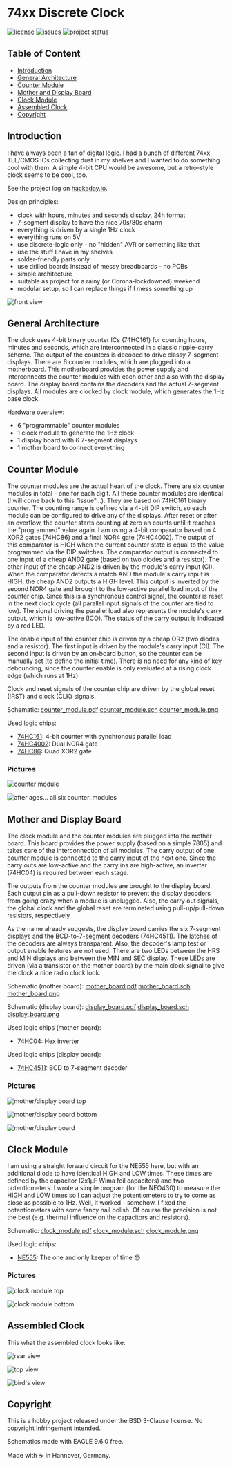 # 74xx Discrete Clock

[![license](https://img.shields.io/github/license/stnolting/74xx_discrete_clock)](https://github.com/stnolting/74xx_discrete_clock/blob/master/LICENSE)
[![issues](https://img.shields.io/github/issues/stnolting/74xx_discrete_clock)](https://github.com/stnolting/74xx_discrete_clock/issues)
![project status](https://img.shields.io/badge/project%20status-active-brightgreen)


## Table of Content

* [Introduction](#Introduction)
* [General Architecture](#General-Architecture)
* [Counter Module](#Counter-Module)
* [Mother and Display Board](#Mother-and-Display-Board)
* [Clock Module](#Clock-Module)
* [Assembled Clock](#Assembled-Clock)
* [Copyright](#Copyright)



## Introduction

I have always been a fan of digital logic. I had a bunch of different 74xx TLL/CMOS ICs collecting dust in my shelves and I
wanted to do something cool with them. A simple 4-bit CPU would be awesome, but a retro-style clock seems to be cool, too.

See the project log on [hackaday.io](https://hackaday.io/project/171731-74xx-discrete-clock).


Design principles:
* clock with hours, minutes and seconds display, 24h format
* 7-segment display to have the nice 70s/80s charm
* everything is driven by a single 1Hz clock
* everything runs on 5V
* use discrete-logic only - no "hidden" AVR or something like that
* use the stuff I have in my shelves
* solder-friendly parts only
* use drilled boards instead of messy breadboards - no PCBs
* simple architecture
* suitable as project for a rainy (or Corona-lockdowned) weekend
* modular setup, so I can replace things if I mess something up

![front view](https://github.com/stnolting/74xx_discrete_clock/blob/master/img/final_front.jpg)



## General Architecture

The clock uses 4-bit binary counter ICs (74HC161) for counting hours, minutes and seconds, which are interconnected in a classic ripple-carry scheme.
The output of the counters is decoded to drive classy 7-segment displays. There are 6 counter modules, which are plugged into a
motherboard. This motherboard provides the power supply and interconnects the counter modules with each other and also with
the display board. The display board contains the decoders and the actual 7-segment displays. All modules are clocked by clock module, which
generates the 1Hz base clock.

Hardware overview:
* 6 "programmable" counter modules
* 1 clock module to generate the 1Hz clock
* 1 display board with 6 7-segment displays
* 1 mother board to connect everything



## Counter Module

The counter modules are the actual heart of the clock. There are six counter modules in total - one for each digit. 
All these counter modules are identical (I will come back to this "issue"...). They are based on 74HC161 binary counter. The counting range is defined
via a 4-bit DIP switch, so each module can be configured to drive any of the displays. After reset or after an overflow, the counter starts counting
at zero an counts until it reaches the "programmed" value again. I am using a 4-bit comparator based on 4 XOR2 gates (74HC86) and a final NOR4 gate (74HC4002).
The output of this comparator is HIGH when the current counter state is equal to the value programmed via the DIP switches. The comparator output is connected
to one input of a cheap AND2 gate (based on two diodes and a resistor). The other input of the cheap AND2 is driven by the module's carry input (CI).
When the comparator detects a match AND the module's carry input is HIGH, the cheap AND2 outputs a HIGH level. This output is inverted by the second NOR4
gate and brought to the low-active parallel load input of the counter chip. Since this is a synchronous control signal, the counter is reset in the next clock
cycle (all parallel input signals of the counter are tied to low). The signal driving the parallel load also represents the module's carry output, which
is low-active (!CO). The status of the carry output is indicated by a red LED.

The enable input of the counter chip is driven by a cheap OR2 (two diodes and a resistor). The first input is driven by the module's carry input (CI).
The second input is driven by an on-board button, so the counter can be manually set (to define the initial time). There is no need for any kind of
key debouncing, since the counter enable is only evaluated at a rising clock edge (which runs at 1Hz).

Clock and reset signals of the counter chip are driven by the global reset (!RST) and clock (CLK) signals.

Schematic: [counter_module.pdf](https://github.com/stnolting/74xx_discrete_clock/blob/master/schematic/counter_module.pdf) [counter_module.sch](https://github.com/stnolting/74xx_discrete_clock/blob/master/schematic/counter_module.sch) [counter_module.png](https://github.com/stnolting/74xx_discrete_clock/blob/master/schematic/counter_module.png)

Used logic chips:
* [74HC161](https://github.com/stnolting/74xx_discrete_clock/blob/master/datasheets/74HC161.pdf): 4-bit counter with synchronous parallel load
* [74HC4002](https://github.com/stnolting/74xx_discrete_clock/blob/master/datasheets/74HC_HCT4002_Q100.pdf): Dual NOR4 gate
* [74HC86](https://github.com/stnolting/74xx_discrete_clock/blob/master/datasheets/74HC_HCT86.pdf): Quad XOR2 gate

### Pictures

![counter module](https://github.com/stnolting/74xx_discrete_clock/blob/master/img/counter_module.jpg)

![after ages... all six counter_modules](https://github.com/stnolting/74xx_discrete_clock/blob/master/img/counter_modules.jpg)



## Mother and Display Board

The clock module and the counter modules are plugged into the mother board. This board provides the power supply (based on a simple 7805) and
takes care of the interconnection of all modules. The carry output of one counter module is connected to the carry input of the next one. Since the
carry outs are low-active and the carry ins are high-active, an inverter (74HC04) is required between each stage.

The outputs from the counter modules are brought to the display board. Each output pin as a pull-down resistor to prevent the display decoders from going
crazy when a module is unplugged. Also, the carry out signals, the global clock and the global reset are terminated using pull-up/pull-down resistors, respectively

As the name already suggests, the display board carries the six 7-segment displays and the BCD-to-7-segment decoders (74HC4511). The latches of the decoders
are always transparent. Also, the decoder's lamp test or output enable features are not used. There are two LEDs between the HRS and MIN displays
and between the MIN and SEC display. These LEDs are driven (via a transistor on the mother board) by the main clock signal to give the clock a nice radio clock look.


Schematic (mother board): [mother_board.pdf](https://github.com/stnolting/74xx_discrete_clock/blob/master/schematic/mother_board.pdf) [mother_board.sch](https://github.com/stnolting/74xx_discrete_clock/blob/master/schematic/mother_board.sch) [mother_board.png](https://github.com/stnolting/74xx_discrete_clock/blob/master/schematic/mother_board.png)

Schematic (display board): [display_board.pdf](https://github.com/stnolting/74xx_discrete_clock/blob/master/schematic/display_board.pdf) [display_board.sch](https://github.com/stnolting/74xx_discrete_clock/blob/master/schematic/display_board.sch) [display_board.png](https://github.com/stnolting/74xx_discrete_clock/blob/master/schematic/display_board.png)

Used logic chips (mother board):
* [74HC04](https://github.com/stnolting/74xx_discrete_clock/blob/master/datasheets/74HC_HCT04.pdf): Hex inverter

Used logic chips (display board):
* [74HC4511](https://github.com/stnolting/74xx_discrete_clock/blob/master/datasheets/74HC_HCT4511.pdf): BCD to 7-segment decoder

### Pictures

![mother/display board top](https://github.com/stnolting/74xx_discrete_clock/blob/master/img/mother_board_top.jpg)

![mother/display board bottom](https://github.com/stnolting/74xx_discrete_clock/blob/master/img/mother_board_bottom.jpg)

![mother/display board](https://github.com/stnolting/74xx_discrete_clock/blob/master/img/mother_board.jpg)



## Clock Module

I am using a straight forward circuit for the NE555 here, but with an additional diode to have identical HIGH and LOW times.
These times are defined by the capacitor (2x1µF Wima foil capacitors) and two potentiometers. I wrote a simple program (for the NEO430​)
to measure the HIGH and LOW times so I can adjust the potentiometers to try to come as close as possible to 1Hz. Well, it worked - somehow.
I fixed the potentiometers with some fancy nail polish. Of course the precision is not the best (e.g. thermal influence on the capacitors and resistors).

Schematic: [clock_module.pdf](https://github.com/stnolting/74xx_discrete_clock/blob/master/schematic/clock_module.pdf) [clock_module.sch](https://github.com/stnolting/74xx_discrete_clock/blob/master/schematic/clock_module.sch) [clock_module.png](https://github.com/stnolting/74xx_discrete_clock/blob/master/schematic/clock_module.png)

Used logic chips:
* [NE555](https://github.com/stnolting/74xx_discrete_clock/blob/master/datasheets/ne555.pdf): The one and only keeper of time :sunglasses:

### Pictures

![clock module top](https://github.com/stnolting/74xx_discrete_clock/blob/master/img/clock_module_top.jpg)

![clock module bottom](https://github.com/stnolting/74xx_discrete_clock/blob/master/img/clock_module_bottom.jpg)



## Assembled Clock

This what the assembled clock looks like:

![rear view](https://github.com/stnolting/74xx_discrete_clock/blob/master/img/final_rear.jpg)

![top view](https://github.com/stnolting/74xx_discrete_clock/blob/master/img/final_top.jpg)

![bird's view](https://github.com/stnolting/74xx_discrete_clock/blob/master/img/final_sky.jpg)



## Copyright

This is a hobby project released under the BSD 3-Clause license. No copyright infringement intended.

Schematics made with EAGLE 9.6.0 free.


Made with :coffee: in Hannover, Germany.
